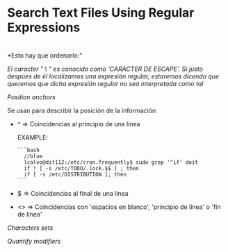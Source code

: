 # Search Text Files Using Regular Expressions <h1> 

*Esto hay que ordenarlo:"

_El caracter " \ " es conocido como 'CARACTER DE ESCAPE'. Si justo despúes de él localizamos una expresión regular, estaremos dicendo que queremos que dicha expresión regular no sea interpretada como tal_

*Position anchors*

Se usan para describir la posición de la información

- ^             => Coincidencias al principio de una línea

     EXAMPLE: 

      ```bash
        //blue
        lcalvo@dit112:/etc/cron.frequently$ sudo grep '^if' doit
        if ! [ -s /etc/TODO/.lock.$$ ] ; then
        if [ -s /etc/DISTRIBUTION ]; then
      ```
- $             => Coincidencias al final de una línea
- \<\>          => Coincidencias con 'espacios en blanco', 'principio de línea' o 'fin de línea'


        
  
  
*Characters sets*
  
*Quantify modifiers*


